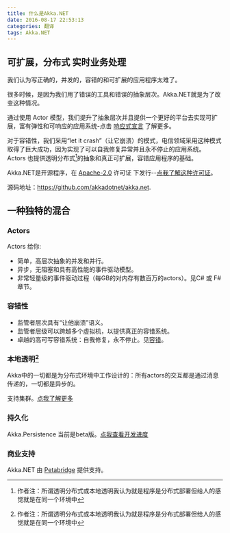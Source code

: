 ```yaml
---
title: 什么是Akka.NET  
date: 2016-08-17 22:53:13
categories: 翻译
tags: Akka.NET
---
```

## 可扩展，分布式 实时业务处理

我们认为写正确的，并发的，容错的和可扩展的应用程序太难了。

很多时候，是因为我们用了错误的工具和错误的抽象层次。Akka.NET就是为了改变这种情况。

通过使用 Actor 模型，我们提升了抽象层次并且提供一个更好的平台去实现可扩展，富有弹性和可响应的应用系统-点击 [响应式宣言](http://www.reactivemanifesto.org/zh-CN) 了解更多。

对于容错性，我们采用“let it crash”（让它崩溃）的模式，电信领域采用这种模式取得了巨大成功，因为实现了可以自我修复异常并且永不停止的应用系统。Actors 也提供透明分布式[^1]的抽象和真正可扩展，容错应用程序的基础。

[^1]: 作者注：所谓透明分布式或本地透明我认为就是程序是分布式部署但给人的感觉就是在同一个环境中

Akka.NET是开源程序，在 [Apache-2.0](http://www.apache.org/licenses/LICENSE-2.0) 许可证 下发行--[点我了解这种许可证](https://www.tldrlegal.com/l/apache2)。

源码地址：<https://github.com/akkadotnet/akka.net>.

## 一种独特的混合

### Actors   
Actors 给你:

* 简单，高层次抽象的并发和并行。
* 异步，无阻塞和具有高性能的事件驱动模型。
* 非常轻量级的事件驱动过程（每GB的对内存有数百万的actors）。见C# 或 F# 章节。

### 容错性
* 监管者层次具有“让他崩溃”语义。
* 监管者层级可以跨越多个虚拟机，以提供真正的容错系统。
* 卓越的高可写容错系统：自我修复，永不停止。见[容错](http://getakka.net/docs/Fault%20tolerance)。

### 本地透明[^1]
Akka中的一切都是为分布式环境中工作设计的：所有actors的交互都是通过消息传递的，一切都是异步的。

支持集群。[点我了解更多](https://github.com/akkadotnet/akka.net/pull/400)

### 持久化
Akka.Persistence 当前是beta版。[点我查看开发进度](https://github.com/Horusiath/akka.net/tree/akka-persistence/src/core/Akka.Persistence)
### 商业支持
Akka.NET 由 [Petabridge](http://petabridge.com/) 提供支持。

